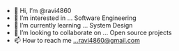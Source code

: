 - 👋 Hi, I’m @ravi4860
- 👀 I’m interested in ... Software Engineering
- 🌱 I’m currently learning ... System Design
- 💞️ I’m looking to collaborate on ... Open source projects
- 📫 How to reach me ...ravi4860@gmail.com

<!---
ravi4860/ravi4860 is a ✨ special ✨ repository because its `README.md` (this file) appears on your GitHub profile.
You can click the Preview link to take a look at your changes.
--->
